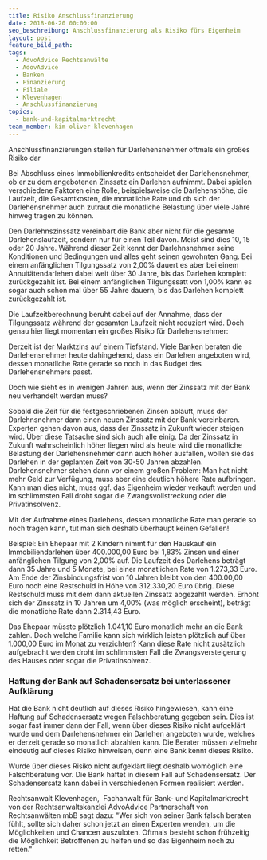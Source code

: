 ```yaml
---
title: Risiko Anschlussfinanzierung
date: 2018-06-20 00:00:00
seo_beschreibung: Anschlussfinanzierung als Risiko fürs Eigenheim
layout: post
feature_bild_path:
tags:
  - AdvoAdvice Rechtsanwälte
  - AdovAdvice
  - Banken
  - Finanzierung
  - Filiale
  - Klevenhagen
  - Anschlussfinanzierung
topics:
  - bank-und-kapitalmarktrecht
team_member: kim-oliver-klevenhagen
---
```


Anschlussfinanzierungen stellen für Darlehensnehmer oftmals ein großes Risiko dar

Bei Abschluss eines Immobilienkredits entscheidet der Darlehensnehmer, ob er zu dem angebotenen Zinssatz ein Darlehen aufnimmt. Dabei spielen verschiedene Faktoren eine Rolle, beispielsweise die Darlehenshöhe, die Laufzeit, die Gesamtkosten, die monatliche Rate und ob sich der Darlehensnehmer auch zutraut die monatliche Belastung über viele Jahre hinweg tragen zu können.

Den Darlehnszinssatz vereinbart die Bank aber nicht für die gesamte Darlehenslaufzeit, sondern nur für einen Teil davon. Meist sind dies 10, 15 oder 20 Jahre. Während dieser Zeit kennt der Darlehnsnehmer seine Konditionen und Bedingungen und alles geht seinen gewohnten Gang. Bei einem anfänglichen Tilgungssatz von 2,00% dauert es aber bei einem Annuitätendarlehen dabei weit über 30 Jahre, bis das Darlehen komplett zurückgezahlt ist. Bei einem anfänglichen Tilgungssatt von 1,00% kann es sogar auch schon mal über 55 Jahre dauern, bis das Darlehen komplett zurückgezahlt ist.

Die Laufzeitberechnung beruht dabei auf der Annahme, dass der Tilgungssatz während der gesamten Laufzeit nicht reduziert wird. Doch genau hier liegt momentan ein großes Risiko für Darlehensnehmer:

Derzeit ist der Marktzins auf einem Tiefstand. Viele Banken beraten die Darlehensnehmer heute dahingehend, dass ein Darlehen angeboten wird, dessen monatliche Rate gerade so noch in das Budget des Darlehensnehmers passt.

Doch wie sieht es in wenigen Jahren aus, wenn der Zinssatz mit der Bank neu verhandelt werden muss?

Sobald die Zeit für die festgeschriebenen Zinsen abläuft, muss der Darlehnsnehmer dann einen neuen Zinssatz mit der Bank vereinbaren. Experten gehen davon aus, dass der Zinssatz in Zukunft wieder steigen wird. Über diese Tatsache sind sich auch alle einig. Da der Zinssatz in Zukunft wahrscheinlich höher liegen wird als heute wird die monatliche Belastung der Darlehensnehmer dann auch höher ausfallen, wollen sie das Darlehen in der geplanten Zeit von 30-50 Jahren abzahlen. Darlehensnehmer stehen dann vor einem großen Problem: Man hat nicht mehr Geld zur Verfügung, muss aber eine deutlich höhere Rate aufbringen. Kann man dies nicht, muss ggf. das Eigenheim wieder verkauft werden und im schlimmsten Fall droht sogar die Zwangsvollstreckung oder die Privatinsolvenz.

Mit der Aufnahme eines Darlehens, dessen monatliche Rate man gerade so noch tragen kann, tut man sich deshalb überhaupt keinen Gefallen!

Beispiel: Ein Ehepaar mit 2 Kindern nimmt für den Hauskauf ein Immobiliendarlehen über 400.000,00 Euro bei 1,83% Zinsen und einer anfänglichen Tilgung von 2,00% auf. Die Laufzeit des Darlehens beträgt dann 35 Jahre und 5 Monate, bei einer monatlichen Rate von 1.273,33 Euro. Am Ende der Zinsbindungsfrist von 10 Jahren bleibt von den 400.00,00 Euro noch eine Restschuld in Höhe von 312.330,20 Euro übrig. Diese Restschuld muss mit dem dann aktuellen Zinssatz abgezahlt werden. Erhöht sich der Zinssatz in 10 Jahren um 4,00% (was möglich erscheint), beträgt die monatliche Rate dann 2.314,43 Euro.

Das Ehepaar müsste plötzlich 1.041,10 Euro monatlich mehr an die Bank zahlen. Doch welche Familie kann sich wirklich leisten plötzlich auf über 1.000,00 Euro im Monat zu verzichten? Kann diese Rate nicht zusätzlich aufgebracht werden droht im schlimmsten Fall die Zwangsversteigerung des Hauses oder sogar die Privatinsolvenz.

### Haftung der Bank auf Schadensersatz bei unterlassener Aufklärung

Hat die Bank nicht deutlich auf dieses Risiko hingewiesen, kann eine Haftung auf Schadensersatz wegen Falschberatung gegeben sein. Dies ist sogar fast immer dann der Fall, wenn über dieses Risiko nicht aufgeklärt wurde und dem Darlehensnehmer ein Darlehen angeboten wurde, welches er derzeit gerade so monatlich abzahlen kann. Die Berater müssen vielmehr eindeutig auf dieses Risiko hinweisen, denn eine Bank kennt dieses Risiko.

Wurde über dieses Risiko nicht aufgeklärt liegt deshalb womöglich eine Falschberatung vor. Die Bank haftet in diesem Fall auf Schadensersatz. Der Schadensersatz kann dabei in verschiedenen Formen realisiert werden.

Rechtsanwalt Klevenhagen,  Fachanwalt für Bank- und Kapitalmarktrecht von der Rechtsanwaltskanzlei AdvoAdvice Partnerschaft von Rechtsanwälten mbB sagt dazu: "Wer sich von seiner Bank falsch beraten fühlt, sollte sich daher schon jetzt an einen Experten wenden, um die Möglichkeiten und Chancen auszuloten. Oftmals besteht schon frühzeitig die Möglichkeit Betroffenen zu helfen und so das Eigenheim noch zu retten."